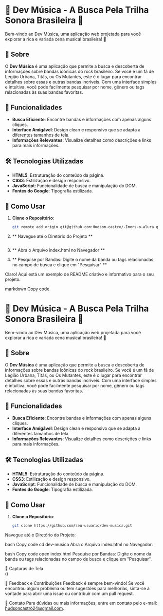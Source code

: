 # 🎵 Dev Música - A Busca Pela Trilha Sonora Brasileira 🎸

Bem-vindo ao Dev Música, uma aplicação web projetada para você explorar a rica e variada cena musical brasileira! 🌟

## 📜 Sobre

O **Dev Música** é uma aplicação que permite a busca e descoberta de informações sobre bandas icônicas do rock brasileiro. Se você é um fã de Legião Urbana, Titãs, ou Os Mutantes, este é o lugar para encontrar detalhes sobre essas e outras bandas incríveis. Com uma interface simples e intuitiva, você pode facilmente pesquisar por nome, gênero ou tags relacionadas às suas bandas favoritas.

## 🚀 Funcionalidades

- **Busca Eficiente**: Encontre bandas e informações com apenas alguns cliques.
- **Interface Amigável**: Design clean e responsivo que se adapta a diferentes tamanhos de tela.
- **Informações Relevantes**: Visualize detalhes como descrições e links para mais informações.

## 🛠️ Tecnologias Utilizadas

- **HTML5**: Estruturação do conteúdo da página.
- **CSS3**: Estilização e design responsivo.
- **JavaScript**: Funcionalidade de busca e manipulação do DOM.
- **Fontes do Google**: Tipografia estilizada.

## 🔧 Como Usar

1. **Clone o Repositório**:

   ```bash
   git remote add origin git@github.com:Hudson-castro/-Imers-o-alura.git
2. ** Navegue até o Diretório do Projeto **
   ``` cd dev-musica

3. ** Abra o Arquivo index.html no Navegador **

4. ** Pesquise por Bandas: Digite o nome da banda ou tags relacionadas no campo de busca e clique em "Pesquisar" **


Claro! Aqui está um exemplo de README criativo e informativo para o seu projeto.

markdown
Copy code
# 🎵 Dev Música - A Busca Pela Trilha Sonora Brasileira 🎸

Bem-vindo ao Dev Música, uma aplicação web projetada para você explorar a rica e variada cena musical brasileira! 🌟

## 📜 Sobre

O **Dev Música** é uma aplicação que permite a busca e descoberta de informações sobre bandas icônicas do rock brasileiro. Se você é um fã de Legião Urbana, Titãs, ou Os Mutantes, este é o lugar para encontrar detalhes sobre essas e outras bandas incríveis. Com uma interface simples e intuitiva, você pode facilmente pesquisar por nome, gênero ou tags relacionadas às suas bandas favoritas.

## 🚀 Funcionalidades

- **Busca Eficiente**: Encontre bandas e informações com apenas alguns cliques.
- **Interface Amigável**: Design clean e responsivo que se adapta a diferentes tamanhos de tela.
- **Informações Relevantes**: Visualize detalhes como descrições e links para mais informações.

## 🛠️ Tecnologias Utilizadas

- **HTML5**: Estruturação do conteúdo da página.
- **CSS3**: Estilização e design responsivo.
- **JavaScript**: Funcionalidade de busca e manipulação do DOM.
- **Fontes do Google**: Tipografia estilizada.

## 🔧 Como Usar

1. **Clone o Repositório**:

   ```bash
   git clone https://github.com/seu-usuario/dev-musica.git
Navegue até o Diretório do Projeto:

bash
Copy code
cd dev-musica
Abra o Arquivo index.html no Navegador:

bash
Copy code
open index.html
Pesquise por Bandas: Digite o nome da banda ou tags relacionadas no campo de busca e clique em "Pesquisar".

🎨 Capturas de Tela\
()

💬 Feedback e Contribuições
Feedback é sempre bem-vindo! Se você encontrou algum problema ou tem sugestões para melhorias, sinta-se à vontade para abrir uma issue ou contribuir com um pull request.

📧 Contato
Para dúvidas ou mais informações, entre em contato pelo e-mail: hudsoncastro24@gmail.com.
